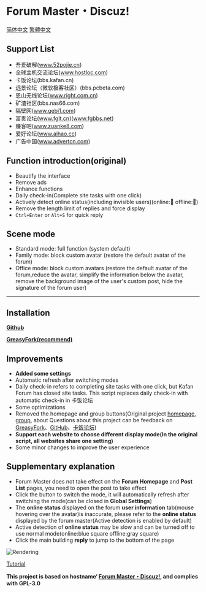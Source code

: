 # Forum Master・Discuz!

[简体中文](https://github.com/mxdh/Forum-Master-Discuz-/blob/master/%E8%87%AA%E8%BF%B0%E6%96%87%E4%BB%B6.md)
[繁體中文](https://github.com/mxdh/Forum-Master-Discuz-/blob/master/%E8%87%AA%E8%BF%B0%E6%AA%94%E6%A1%88%20.md)

## Support List
- 吾爱破解(www.52pojie.cn)
- 全球主机交流论坛(www.hostloc.com)
- 卡饭论坛(bbs.kafan.cn)
- 远景论坛（微软极客社区）(bbs.pcbeta.com)
- 恩山无线论坛(www.right.com.cn)
- 矿渣社区(bbs.nas66.com)
- 隔壁网(www.gebi1.com)
- 富贵论坛(www.fglt.cn)(www.fgbbs.net)
- 赚客吧(www.zuanke8.com)
- 爱好论坛(www.aihao.cc)
- 广告中国(www.advertcn.com)

## Function introduction(original)
- Beautify the interface
- Remove ads
- Enhance functions
- Daily check-in(Complete site tasks with one click)
- Actively detect online status(including invisible users)(online:🌝 offline:🌚)
- Remove the length limit of replies and force display
- `Ctrl+Enter` or `Alt+S` for quick reply

## Scene mode
- Standard mode: full function (system default)
- Family mode: block custom avatar (restore the default avatar of the forum)
- Office mode: block custom avatars (restore the default avatar of the forum,reduce the avatar, simplify the information below the avatar, remove the background image of the user's custom post, hide the signature of the forum user)

---

## Installation
**[Github](https://github.com/mxdh/Forum-Master-Discuz-)**

**[GreasyFork(recommend)](https://greasyfork.org/zh-CN/scripts/400489-forum-master-discuz)**

## Improvements
- **Added some settings**
- Automatic refresh after switching modes
- Daily check-in refers to completing site tasks with one click, but Kafan Forum has closed site tasks. This script replaces daily check-in with automatic check-in in 卡饭论坛
- Some optimizations
- Removed the homepage and group buttons(Original project [homepage](https://greasyfork.org/zh-CN/scripts/400250-forum-master-discuz), [group](https://t.me/joinchat/Bc2EjlPZ0aOwiA-Gn73xKA), about Questions about this project can be feedback on [GreasyFork](https://greasyfork.org/zh-CN/scripts/400489-forum-master-discuz/feedback)、[GitHub](https://github.com/mxdh/Forum-Master-Discuz-/issues)、[卡饭论坛](https://bbs.kafan.cn/thread-2178786-1-1.html))
- **Support each website to choose different display mode(In the original script, all websites share one setting)**
- Some minor changes to improve the user experience

## Supplementary explanation
- Forum Master does not take effect on the **Forum Homepage** and **Post List** pages, you need to open the post to take effect
- Click the button to switch the mode, it will automatically refresh after switching the mode(can be closed in **Global Settings**)
- The **online status** displayed on the forum **user information** tab(mouse hovering over the avatar)is inaccurate, please refer to the **online status** displayed by the forum master(Active detection is enabled by default)
- Active detection of **online status** may be slow and can be turned off to use normal mode(online:blue square offline:gray square)
- Click the main building **reply** to jump to the bottom of the page

![Rendering](https://i.loli.net/2020/04/15/zpPlQCsg83qSoGY.png)

[Tutorial](https://bbs.kafan.cn/thread-2178786-1-1.html)

**This project is based on hostname‘ [Forum Master・Discuz!](https://greasyfork.org/zh-CN/scripts/400250-forum-master-discuz), and complies with GPL-3.0**
